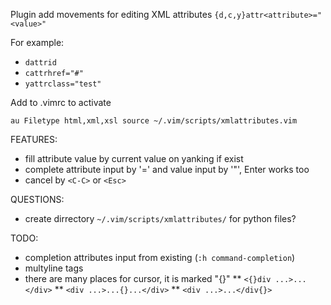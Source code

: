Plugin add movements for editing XML attributes `{d,c,y}attr<attribute>="<value>"`

For example:

* `dattrid`
* `cattrhref="#"`
* `yattrclass="test"`

Add to .vimrc to activate

    au Filetype html,xml,xsl source ~/.vim/scripts/xmlattributes.vim

FEATURES:

* fill attribute value by current value on yanking if exist
* complete attribute input by '=' and value input by '"', Enter works too
* cancel by `<C-C>` or `<Esc>`

QUESTIONS:

* create dirrectory `~/.vim/scripts/xmlattributes/` for python files?

TODO:

* completion attributes input from existing (`:h command-completion`)
* multyline tags
* there are many places for cursor, it is marked "{}"
** `<{}div ...>...</div>`
** `<div ...>...{}...</div>`
** `<div ...>...</div{}>`
